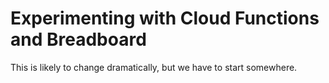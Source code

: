 # Experimenting with Cloud Functions and Breadboard

This is likely to change dramatically, but we have to start somewhere.

